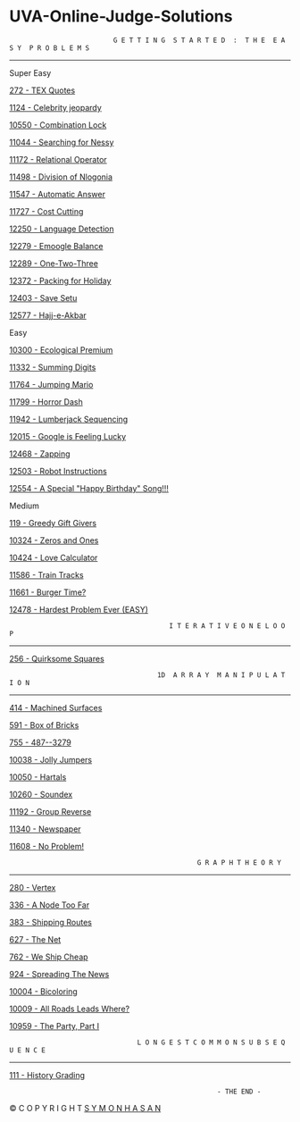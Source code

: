 # UVA-Online-Judge-Solutions

                              G E T T I N G  S T A R T E D  :  T H E  E A S Y  P R O B L E M S
________________________________________________________________________________________________________________________________
Super Easy

[272 - TEX Quotes](https://github.com/ComplexEnigma/UVA-Online-Judge-Solutions/blob/master/UVA_272.cpp)

[1124 - Celebrity jeopardy](https://github.com/ComplexEnigma/UVA-Online-Judge-Solutions/blob/master/UVA_1124.cpp)

[10550 - Combination Lock](https://github.com/ComplexEnigma/UVA-Online-Judge-Solutions/blob/master/UVA_10550.cpp)

[11044 - Searching for Nessy](https://github.com/ComplexEnigma/UVA-Online-Judge-Solutions/blob/master/UVA_11044.cpp)

[11172 - Relational Operator](https://github.com/ComplexEnigma/UVA-Online-Judge-Solutions/blob/master/UVA_11172.cpp)

[11498 - Division of Nlogonia](https://github.com/ComplexEnigma/UVA-Online-Judge-Solutions/blob/master/UVA_111498.cpp)

[11547 - Automatic Answer](https://github.com/ComplexEnigma/UVA-Online-Judge-Solutions/blob/master/UVA_11547.cpp)

[11727 - Cost Cutting](https://github.com/ComplexEnigma/UVA-Online-Judge-Solutions/blob/master/UVA_11727.cpp)

[12250 - Language Detection](https://github.com/ComplexEnigma/UVA-Online-Judge-Solutions/blob/master/UVA_12250.cpp)

[12279 - Emoogle Balance](https://github.com/ComplexEnigma/UVA-Online-Judge-Solutions/blob/master/UVA_12279.cpp)

[12289 - One-Two-Three](https://github.com/ComplexEnigma/UVA-Online-Judge-Solutions/blob/master/UVA_12289.cpp)

[12372 - Packing for Holiday](https://github.com/ComplexEnigma/UVA-Online-Judge-Solutions/blob/master/UVA_12372.cpp)

[12403 - Save Setu](https://github.com/ComplexEnigma/UVA-Online-Judge-Solutions/blob/master/UVA_12403.cpp)

[12577 - Hajj-e-Akbar](https://github.com/ComplexEnigma/UVA-Online-Judge-Solutions/blob/master/UVA_12577.cpp)

Easy

[10300 - Ecological Premium](https://github.com/ComplexEnigma/UVA-Online-Judge-Solutions/blob/master/UVA_10300.cpp)

[11332 - Summing Digits](https://github.com/ComplexEnigma/UVA-Online-Judge-Solutions/blob/master/UVA_11332.cpp)

[11764 - Jumping Mario](https://github.com/ComplexEnigma/UVA-Online-Judge-Solutions/blob/master/UVA_11764.cpp)

[11799 - Horror Dash](https://github.com/ComplexEnigma/UVA-Online-Judge-Solutions/blob/master/UVA_11799.cpp)

[11942 - Lumberjack Sequencing](https://github.com/ComplexEnigma/UVA-Online-Judge-Solutions/blob/master/UVA_11942.cpp)

[12015 - Google is Feeling Lucky](https://github.com/ComplexEnigma/UVA-Online-Judge-Solutions/blob/master/UVA_12015.cpp)

[12468 - Zapping](https://github.com/ComplexEnigma/UVA-Online-Judge-Solutions/blob/master/UVA_12468.cpp)

[12503 - Robot Instructions](https://github.com/ComplexEnigma/UVA-Online-Judge-Solutions/blob/master/UVA_12503.cpp)

[12554 - A Special "Happy Birthday" Song!!! 	](https://github.com/ComplexEnigma/UVA-Online-Judge-Solutions/blob/master/UVA_12554.cpp)

Medium

[119 - Greedy Gift Givers](https://github.com/ComplexEnigma/UVA-Online-Judge-Solutions/blob/master/UVA_119.cpp)

[10324 - Zeros and Ones](https://github.com/ComplexEnigma/UVA-Online-Judge-Solutions/blob/master/UVA_10324.cpp)

[10424 - Love Calculator](https://github.com/ComplexEnigma/UVA-Online-Judge-Solutions/blob/master/UVA_10424.cpp)

[11586 - Train Tracks](https://github.com/ComplexEnigma/UVA-Online-Judge-Solutions/blob/master/UVA_11586.cpp)

[11661 - Burger Time?](https://github.com/ComplexEnigma/UVA-Online-Judge-Solutions/blob/master/UVA_11661.cpp)

[12478 - Hardest Problem Ever (EASY)](https://github.com/ComplexEnigma/UVA-Online-Judge-Solutions/blob/master/UVA_12478.cpp)


                                            I T E R A T I V E O N E L O O P
________________________________________________________________________________________________________________________________

[256 - Quirksome Squares](https://github.com/ComplexEnigma/UVA-Online-Judge-Solutions/blob/master/UVA_256.cpp)

                                         1D  A R R A Y  M A N I P U L A T I O N
_________________________________________________________________________________________________________________________________

[414 - Machined Surfaces](https://github.com/ComplexEnigma/UVA-Online-Judge-Solutions/blob/master/UVA_414.cpp)

[591 - Box of Bricks](https://github.com/ComplexEnigma/UVA-Online-Judge-Solutions/blob/master/UVA_591.cpp)

[755 - 487--3279](https://github.com/ComplexEnigma/UVA-Online-Judge-Solutions/blob/master/UVA_755.cpp)

[10038 - Jolly Jumpers](https://github.com/ComplexEnigma/UVA-Online-Judge-Solutions/blob/master/UVA_10038.cpp)

[10050 - Hartals](https://github.com/ComplexEnigma/UVA-Online-Judge-Solutions/blob/master/UVA_10050.cpp)

[10260 - Soundex](https://github.com/ComplexEnigma/UVA-Online-Judge-Solutions/blob/master/UVA_10260.cpp)

[11192 - Group Reverse](https://github.com/ComplexEnigma/UVA-Online-Judge-Solutions/blob/master/UVA_11192.cpp)

[11340 - Newspaper](https://github.com/ComplexEnigma/UVA-Online-Judge-Solutions/blob/master/UVA_11340.cpp)

[11608 - No Problem!](https://github.com/ComplexEnigma/UVA-Online-Judge-Solutions/blob/master/UVA_11608.cpp)


                                                   G R A P H T H E O R Y
________________________________________________________________________________________________________________________________

[280 - Vertex](https://github.com/ComplexEnigma/UVA-Online-Judge-Solutions/blob/master/UVA_280.cpp)

[336 - A Node Too Far](https://github.com/ComplexEnigma/UVA-Online-Judge-Solutions/blob/master/UVA_336.cpp)

[383 - Shipping Routes](https://github.com/ComplexEnigma/UVA-Online-Judge-Solutions/blob/master/UVA_383.cpp)

[627 - The Net](https://github.com/ComplexEnigma/UVA-Online-Judge-Solutions/blob/master/UVA_627.cpp)

[762 - We Ship Cheap](https://github.com/ComplexEnigma/UVA-Online-Judge-Solutions/blob/master/UVA_762.cpp)

[924 - Spreading The News](https://github.com/ComplexEnigma/UVA-Online-Judge-Solutions/blob/master/UVA_924.cpp)

[10004 - Bicoloring](https://github.com/ComplexEnigma/UVA-Online-Judge-Solutions/blob/master/UVA_10004.cpp)

[10009 - All Roads Leads Where?](https://github.com/ComplexEnigma/UVA-Online-Judge-Solutions/blob/master/UVA_10009.cpp)

[10959 - The Party, Part I](https://github.com/ComplexEnigma/UVA-Online-Judge-Solutions/blob/master/UVA_10959.cpp)


                                    L O N G E S T C O M M O N S U B S E Q U E N C E
_________________________________________________________________________________________________________________________________
[111 - History Grading](https://github.com/nomyspy/UVA-Online-Judge-Solutions/blob/master/UVA_111.cpp)

                                                
                                                        - THE END -                                         
                                                               
© C O P Y R I G H T
[S Y M O N  H A S A N](https://www.facebook.com/symonhs)
